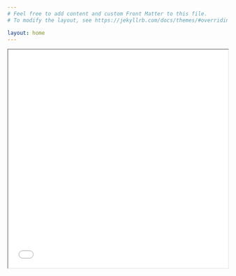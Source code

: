 ```yaml
---
# Feel free to add content and custom Front Matter to this file.
# To modify the layout, see https://jekyllrb.com/docs/themes/#overriding-theme-defaults

layout: home
---
```


<iframe src="qgis2web/potsdam_2_14_jgp_leaflet_full_screen/index.html" width="100%" height="500px" style="display: block;"></iframe>